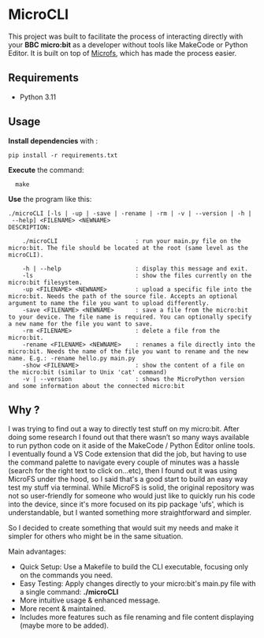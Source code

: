 # MicroCLI

This project was built to facilitate the process of interacting directly with your **BBC micro:bit** as a developer without tools like MakeCode or Python Editor.
It is built on top of [Microfs](https://github.com/ntoll/microfs), which has made the process easier.

## Requirements

- Python 3.11

## Usage

**Install dependencies** with :

`
    pip install -r requirements.txt
`

**Execute** the command:
```
  make
```

**Use** the program like this:
```
./microCLI [-ls | -up | -save | -rename | -rm | -v | --version | -h | --help] <FILENAME> <NEWNAME>
DESCRIPTION:

    ./microCLI                      : run your main.py file on the micro:bit. The file should be located at the root (same level as the microCLI).

    -h | --help                     : display this message and exit.
    -ls                             : show the files currently on the micro:bit filesystem.
    -up <FILENAME> <NEWNAME>        : upload a specific file into the micro:bit. Needs the path of the source file. Accepts an optional argument to name the file you want to upload differently.
    -save <FILENAME> <NEWNAME>      : save a file from the micro:bit to your device. The file name is required. You can optionally specify a new name for the file you want to save.
    -rm <FILENAME>                  : delete a file from the micro:bit.
    -rename <FILENAME> <NEWNAME>    : renames a file directly into the micro:bit. Needs the name of the file you want to rename and the new name. E.g.: -rename hello.py main.py
    -show <FILENAME>                : show the content of a file on the micro:bit (similar to Unix 'cat' command)
    -v | --version                  : shows the MicroPython version and some information about the connected micro:bit

```

## Why ?

I was trying to find out a way to directly test stuff on my micro:bit. After doing some research I found out that there wasn’t so many ways available to run python code on it aside of the MakeCode / Python Editor online tools. I eventually found a VS Code extension that did the job, but having to use the command palette to navigate every couple of minutes was a hassle (search for the right text to click on...etc), then I found out it was using MicroFS under the hood, so I said that's a good start to build an easy way test my stuff via terminal. While MicroFS is solid, the original repository was not so user-friendly for someone who would just like to quickly run his code into the device, since it's more focused on its pip package 'ufs', which is understandable, but I wanted something more straightforward and simpler. 

So I decided to create something that would suit my needs and make it simpler for others who might be in the same situation.


Main advantages:

- Quick Setup: Use a Makefile to build the CLI executable, focusing only on the commands you need.
- Easy Testing: Apply changes directly to your micro:bit's main.py file with a single command: **./microCLI**
- More intuitive usage & enhanced message.
- More recent & maintained.
- Includes more features such as file renaming and file content displaying (maybe more to be added).
